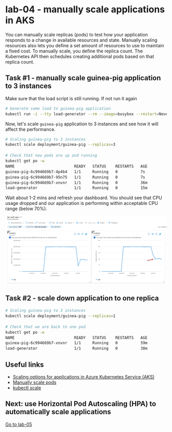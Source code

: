 # lab-04 - manually scale applications in AKS

You can manually scale replicas (pods) to test how your application responds to a change in available resources and state. Manually scaling resources also lets you define a set amount of resources to use to maintain a fixed cost. To manually scale, you define the replica count. The Kubernetes API then schedules creating additional pods based on that replica count.

## Task #1 - manually scale guinea-pig application to 3 instances

Make sure that the load script is still running. If not run it again 

```bash
# Generate some load to guinea-pig application
kubectl run -i --tty load-generator --rm --image=busybox --restart=Never -- /bin/sh -c "while sleep 0.01; do wget -q -O- http://guinea-pig-service/api/highcpu; done"
```

Now, let's scale `guinea-pig` application to 3 instances and see how it will affect the performance. 

```bash
# Scaling guinea-pig to 3 instances
kubectl scale deployment/guinea-pig --replicas=3

# Check that new pods are up and running
kubectl get po -w
NAME                          READY   STATUS    RESTARTS   AGE
guinea-pig-6c994669b7-4p4b4   1/1     Running   0          7s
guinea-pig-6c994669b7-95n75   1/1     Running   0          7s
guinea-pig-6c994669b7-xnvnr   1/1     Running   0          36m
load-generator                1/1     Running   0          15m
```

Wait about 1-2 mins and refresh your dashboard. You should see that CPU usage dropped and our application is performing within acceptable CPU range (below 70%).

![chart](images/charts.png)

## Task #2 - scale down application to one replica

```bash
# Scaling guinea-pig to 3 instances
kubectl scale deployment/guinea-pig --replicas=1

# Check that we are back to one pod
kubectl get po -w
NAME                          READY   STATUS    RESTARTS   AGE
guinea-pig-6c994669b7-xnvnr   1/1     Running   0          59m
load-generator                1/1     Running   0          38m
```

## Useful links

* [Scaling options for applications in Azure Kubernetes Service (AKS)](https://docs.microsoft.com/en-us/azure/aks/concepts-scale?WT.mc_id=AZ-MVP-5003837)
* [Manually scale pods](https://docs.microsoft.com/en-us/azure/aks/tutorial-kubernetes-scale?WT.mc_id=AZ-MVP-5003837&tabs=azure-cli#manually-scale-pods)
* [kubectl scale](https://kubernetes.io/docs/reference/generated/kubectl/kubectl-commands#scale)

## Next: use Horizontal Pod Autoscaling (HPA) to automatically scale applications

[Go to lab-05](../lab-05/readme.md)